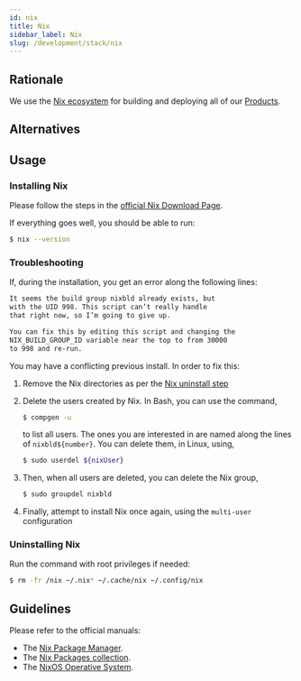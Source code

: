 ```yaml
---
id: nix
title: Nix
sidebar_label: Nix
slug: /development/stack/nix
---
```


## Rationale

We use the [Nix ecosystem](https://nixos.org/)
for building and deploying all of our [Products](/development/products).

## Alternatives

## Usage

### Installing Nix

Please follow the steps
in the [official Nix Download Page](https://nixos.org/download.html).

If everything goes well,
you should be able to run:

```bash
$ nix --version
```

### Troubleshooting

If, during the installation, you get an error along the following lines:

```bash
It seems the build group nixbld already exists, but
with the UID 998. This script can’t really handle
that right now, so I’m going to give up.

You can fix this by editing this script and changing the
NIX_BUILD_GROUP_ID variable near the top to from 30000
to 998 and re-run.
```

You may have a conflicting previous install.
In order to fix this:

1. Remove the Nix directories
   as per the [Nix uninstall step](/development/stack/nix#uninstalling-nix)

1. Delete the users created by Nix.
   In Bash, you can use the command,

   ```bash
   $ compgen -u
   ```

   to list all users.
   The ones you are interested in
   are named along the lines of `nixbld${number}`.
   You can delete them, in Linux, using,

   ```bash
   $ sudo userdel ${nixUser}
   ```

1. Then, when all users are deleted, you can delete the Nix group,

   ```bash
   $ sudo groupdel nixbld
   ```

1. Finally, attempt to install Nix once again,
   using the `multi-user` configuration

### Uninstalling Nix

Run the command with root privileges if needed:

```sh
$ rm -fr /nix ~/.nix* ~/.cache/nix ~/.config/nix
```

## Guidelines

Please refer to the official manuals:

- The [Nix Package Manager](https://nixos.org/manual/nix/stable/).
- The [Nix Packages collection](https://nixos.org/manual/nixpkgs/stable/).
- The [NixOS Operative System](https://nixos.org/manual/nixos/stable/).
